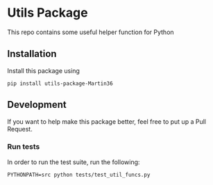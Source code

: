# Utils Package

This repo contains some useful helper function for Python

## Installation

Install this package using

```
pip install utils-package-Martin36
```

## Development
If you want to help make this package better, feel free to put up a Pull Request. 
### Run tests
In order to run the test suite, run the following:
```
PYTHONPATH=src python tests/test_util_funcs.py
```

